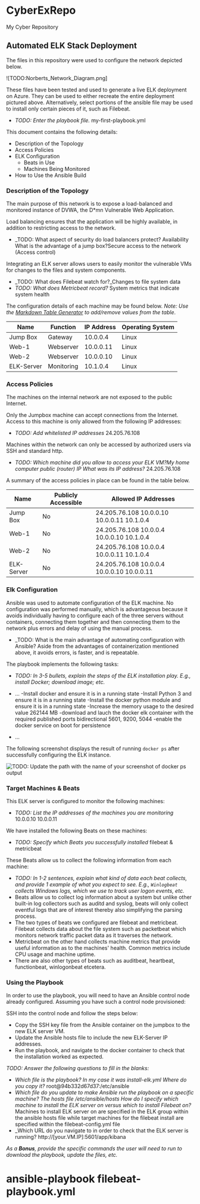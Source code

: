 # CyberExRepo
My Cyber Repository
## Automated ELK Stack Deployment

The files in this repository were used to configure the network depicted below.

![TODO:Norberts_Network_Diagram.png]

These files have been tested and used to generate a live ELK deployment on Azure. They can be used to either recreate the entire deployment pictured above. Alternatively, select portions of the ansible file may be used to install only certain pieces of it, such as Filebeat.

  - _TODO: Enter the playbook file._ my-first-playbook.yml

This document contains the following details:
- Description of the Topology
- Access Policies
- ELK Configuration
  - Beats in Use
  - Machines Being Monitored
- How to Use the Ansible Build


### Description of the Topology

The main purpose of this network is to expose a load-balanced and monitored instance of DVWA, the D*mn Vulnerable Web Application.

Load balancing ensures that the application will be highly available, in addition to restricting access to the network.
- _TODO: What aspect of security do load balancers protect? Availability What is the advantage of a jump box?Secure access to the network (Access control)

Integrating an ELK server allows users to easily monitor the vulnerable VMs for changes to the files and system components.
- _TODO: What does Filebeat watch for?_Changes to file system data
- _TODO: What does Metricbeat record?_ System metrics that indicate system health

The configuration details of each machine may be found below.
_Note: Use the [Markdown Table Generator](http://www.tablesgenerator.com/markdown_tables) to add/remove values from the table_.

| Name     | Function | IP Address | Operating System |
|----------|----------|------------|------------------|
| Jump Box | Gateway  | 10.0.0.4   | Linux            |
| Web-1    | Webserver| 10.0.0.11  | Linux            |
| Web-2    | Webserver| 10.0.0.10  | Linux            |
|ELK-Server|Monitoring| 10.1.0.4   | Linux            |

### Access Policies

The machines on the internal network are not exposed to the public Internet. 

Only the Jumpbox machine can accept connections from the Internet. Access to this machine is only allowed from the following IP addresses:
- _TODO: Add whitelisted IP addresses_ 24.205.76.108

Machines within the network can only be accessed by authorized users via SSH and standard http.
- _TODO: Which machine did you allow to access your ELK VM?My home computer public (router) IP What was its IP address?_ 24.205.76.108

A summary of the access policies in place can be found in the table below.

| Name     | Publicly Accessible | Allowed IP Addresses                      |
|----------|---------------------|-------------------------------------------|
| Jump Box |  No                 | 24.205.76.108 10.0.0.10 10.0.0.11 10.1.0.4|
|  Web-1   |  No                 | 24.205.76.108 10.0.0.4 10.0.0.10 10.1.0.4 |
|  Web-2   |  No                 | 24.205.76.108 10.0.0.4 10.0.0.11 10.1.0.4 |
|ELK-Server|  No                 | 24.205.76.108 10.0.0.4 10.0.0.10 10.0.0.11|

### Elk Configuration

Ansible was used to automate configuration of the ELK machine. No configuration was performed manually, which is advantageous because it avoids individually having to configure each of the three servers without containers, connecting them together and then connecting them to the network plus errors and delay of using the manual process.
- _TODO: What is the main advantage of automating configuration with Ansible? Aside from the advantages of containerization mentioned above, it avoids errors, is faster, and is repeatable.

The playbook implements the following tasks:
- _TODO: In 3-5 bullets, explain the steps of the ELK installation play. E.g., install Docker; download image; etc._
- ...
-Install docker and ensure it is in a running state
-Install Python 3 and ensure it is in a running state
-Install the docker python module and ensure it is in a running state
-Increase the memory usage to the desired value 262144 MB
-download and lauch the docker elk container with the required published ports bidirectional 5601, 9200, 5044
-enable the docker service on boot for persistence

- ...

The following screenshot displays the result of running `docker ps` after successfully configuring the ELK instance.
 
![TODO: Update the path with the name of your screenshot of docker ps output](Images/docker_ps_output.png)

### Target Machines & Beats
This ELK server is configured to monitor the following machines:
- _TODO: List the IP addresses of the machines you are monitoring_ 10.0.0.10 10.0.0.11

We have installed the following Beats on these machines:
- _TODO: Specify which Beats you successfully installed_ filebeat & metricbeat

These Beats allow us to collect the following information from each machine:
- _TODO: In 1-2 sentences, explain what kind of data each beat collects, and provide 1 example of what you expect to see. E.g., `Winlogbeat` collects Windows logs, which we use to track user logon events, etc._
- Beats allow us to collect log information about a system but unlike other built-in log collectors such as auditd and syslog, beats will only collect eventful logs that are of interest thereby also simplifying the parsing process. 
- The two types of beats we configured are filebeat and metricbeat.  Filebeat collects data about the file system such as packetbeat which monitors network traffic packet data as it traverses the network.
- Metricbeat on the other hand collects machine metrics that provide useful information as to the machines' health. Common metrics include CPU usage and machine uptime.
- There are also other types of beats such as auditbeat, heartbeat, functionbeat, winlogonbeat etcetera.
### Using the Playbook
In order to use the playbook, you will need to have an Ansible control node already configured. Assuming you have such a control node provisioned: 

SSH into the control node and follow the steps below:
- Copy the SSH key file from the Ansible container on the jumpbox to the new ELK server VM.
- Update the Ansible hosts file to include the new ELK-Server IP  addresses.
- Run the playbook, and navigate to the docker container to check that the installation worked as expected.

_TODO: Answer the following questions to fill in the blanks:_
- _Which file is the playbook? In my case it was install-elk.yml Where do you copy it?_ root@94b332d67d37:/etc/ansible
- _Which file do you update to make Ansible run the playbook on a specific machine? The hosts file /etc/ansible/hosts How do I specify which machine to install the ELK server on versus which to install Filebeat on?_ Machines to install ELK server on are specified in the ELK group within the ansible hosts file while target machines for the filebeat install are specified within the filebeat-config.yml file
- _Which URL do you navigate to in order to check that the ELK server is running? http://[your.VM.IP]:5601/app/kibana

_As a **Bonus**, provide the specific commands the user will need to run to download the playbook, update the files, etc._

# ansible-playbook filebeat-playbook.yml
